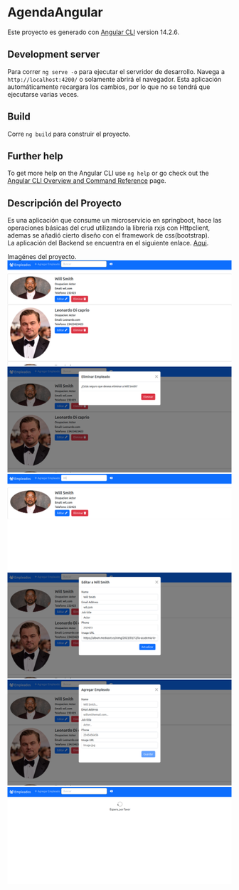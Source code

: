 # AgendaAngular

Este proyecto es generado con [Angular CLI](https://github.com/angular/angular-cli) version 14.2.6.

## Development server

Para correr `ng serve -o` para ejecutar el servridor de desarrollo. Navega a `http://localhost:4200/` o solamente abrirá el navegador. Esta aplicación automáticamente recargara los cambios, por lo que no se tendrá que ejecutarse varias veces.

## Build

Corre `ng build` para construir el proyecto.

## Further help
To get more help on the Angular CLI use `ng help` or go check out the [Angular CLI Overview and Command Reference](https://angular.io/cli) page.

## Descripción del Proyecto
Es una aplicación que consume un microservicio en springboot, hace las operaciones básicas del crud utilizando la libreria rxjs con Httpclient, ademas se añadió cierto diseño con el framework de css(bootstrap). 
<br>
La aplicación del Backend se encuentra en el siguiente enlace. [Aqui]().

Imagénes del proyecto.
<br>
![primera](src/assets/github/img.png)
<br>
![tercera](src/assets/github/img3.png)
<br>
![cuarta](src/assets/github/img4.png)
<br>
![cuarta](src/assets/github/img1.png)
<br>
![cuarta](src/assets/github/img5.png)
<br>
![cuarta](src/assets/github/img6.png)


